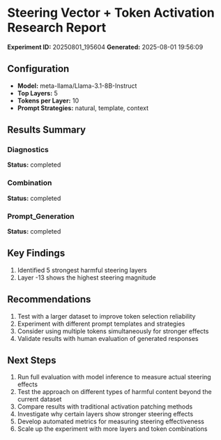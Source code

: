 # Steering Vector + Token Activation Research Report

**Experiment ID:** 20250801_195604
**Generated:** 2025-08-01 19:56:09

## Configuration

- **Model:** meta-llama/Llama-3.1-8B-Instruct
- **Top Layers:** 5
- **Tokens per Layer:** 10
- **Prompt Strategies:** natural, template, context

## Results Summary

### Diagnostics
**Status:** completed

### Combination
**Status:** completed

### Prompt_Generation
**Status:** completed

## Key Findings

1. Identified 5 strongest harmful steering layers
2. Layer -13 shows the highest steering magnitude

## Recommendations

1. Test with a larger dataset to improve token selection reliability
2. Experiment with different prompt templates and strategies
3. Consider using multiple tokens simultaneously for stronger effects
4. Validate results with human evaluation of generated responses

## Next Steps

1. Run full evaluation with model inference to measure actual steering effects
2. Test the approach on different types of harmful content beyond the current dataset
3. Compare results with traditional activation patching methods
4. Investigate why certain layers show stronger steering effects
5. Develop automated metrics for measuring steering effectiveness
6. Scale up the experiment with more layers and token combinations
